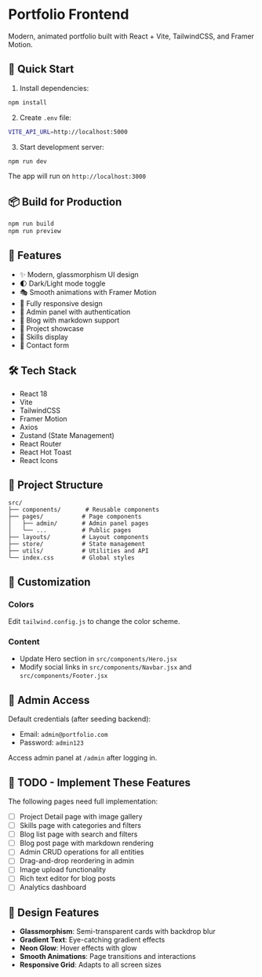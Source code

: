 # Portfolio Frontend

Modern, animated portfolio built with React + Vite, TailwindCSS, and Framer Motion.

## 🚀 Quick Start

1. Install dependencies:

```bash
npm install
```

2. Create `.env` file:

```bash
VITE_API_URL=http://localhost:5000
```

3. Start development server:

```bash
npm run dev
```

The app will run on `http://localhost:3000`

## 📦 Build for Production

```bash
npm run build
npm run preview
```

## 🎨 Features

- ✨ Modern, glassmorphism UI design
- 🌓 Dark/Light mode toggle
- 🎭 Smooth animations with Framer Motion
- 📱 Fully responsive design
- 🔐 Admin panel with authentication
- 📝 Blog with markdown support
- 💼 Project showcase
- 🎯 Skills display
- 📧 Contact form

## 🛠️ Tech Stack

- React 18
- Vite
- TailwindCSS
- Framer Motion
- Axios
- Zustand (State Management)
- React Router
- React Hot Toast
- React Icons

## 📂 Project Structure

```
src/
├── components/       # Reusable components
├── pages/           # Page components
│   ├── admin/       # Admin panel pages
│   └── ...          # Public pages
├── layouts/         # Layout components
├── store/           # State management
├── utils/           # Utilities and API
└── index.css        # Global styles
```

## 🎨 Customization

### Colors

Edit `tailwind.config.js` to change the color scheme.

### Content

- Update Hero section in `src/components/Hero.jsx`
- Modify social links in `src/components/Navbar.jsx` and `src/components/Footer.jsx`

## 🔐 Admin Access

Default credentials (after seeding backend):

- Email: `admin@portfolio.com`
- Password: `admin123`

Access admin panel at `/admin` after logging in.

## 📝 TODO - Implement These Features

The following pages need full implementation:

- [ ] Project Detail page with image gallery
- [ ] Skills page with categories and filters
- [ ] Blog list page with search and filters
- [ ] Blog post page with markdown rendering
- [ ] Admin CRUD operations for all entities
- [ ] Drag-and-drop reordering in admin
- [ ] Image upload functionality
- [ ] Rich text editor for blog posts
- [ ] Analytics dashboard

## 🌟 Design Features

- **Glassmorphism**: Semi-transparent cards with backdrop blur
- **Gradient Text**: Eye-catching gradient effects
- **Neon Glow**: Hover effects with glow
- **Smooth Animations**: Page transitions and interactions
- **Responsive Grid**: Adapts to all screen sizes
